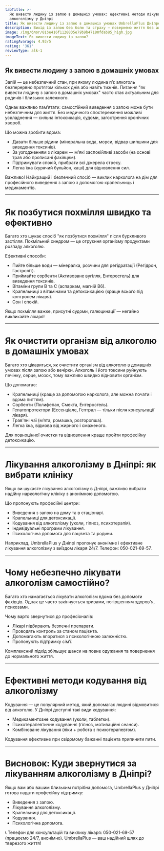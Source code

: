 ```yaml
---
tabTitle: >-
  Як вивести людину із запою в домашніх умовах: ефективні методи лікування
  алкоголізму у Дніпрі
title: Як вивести людину із запою в домашніх умовах UmbrellaPlus Дніпро
description: Вихід із запою без болю та страху — повернемо життя без алкоголю
image: /img/блог/81be416f1128835e79b9b47180fdab85_high.jpg
imageText: Як вивести людину із запою?
ratingAvarage: 4.93/5
rating: '361'
reviewType: alk-1
---
```


## Як вивести людину з запою в домашніх умовах

Запій — це небезпечний стан, при якому людина п’є алкоголь безперервно протягом кількох днів або навіть тижнів. Питання "як вивести людину з запою в домашніх умовах" часто стає актуальним для родичів і близьких залежного.

Однак важливо пам’ятати: самостійний виведення з запою може бути небезпечним для життя. Без медичного спостереження можливі ускладнення — сильна інтоксикація, судоми, загострення хронічних хвороб.

Що можна зробити вдома:

* Давати більше рідини (мінеральна вода, морси, відвар шипшини для виведення токсинів).
* За узгодженням з лікарем — м'які заспокійливі засоби (на основі трав або прописані фахівцем).
* Підтримувати спокій, прибрати всі джерела стресу.
* Легка їжа (курячий бульйон, каші) для відновлення сил.

Важливо! Найкращий і безпечний спосіб — виклик нарколога на дім для професійного виведення з запою з допомогою крапельниць і медикаментів.

***

# Як позбутися похмілля швидко та ефективно

Багато хто шукає спосіб "як позбутися похмілля" після бурхливого застілля. Похмільний синдром — це отруєння організму продуктами розпаду алкоголю.

Ефективні способи:

* Пийте більше води — мінералка, розчини для регідратації (Регідрон, Гастроліт).
* Приймайте сорбенти (Активоване вугілля, Ентеросгель) для виведення токсинів.
* Вітаміни групи B та C (аспаркам, магній B6).
* Крапельниці з вітамінами та детоксикацією (краще всього під контролем лікаря).
* Сон і спокій.

Якщо похмілля важке, присутні судоми, галюцинації — негайно викликайте лікаря!

***

# Як очистити організм від алкоголю в домашніх умовах

Багато хто цікавиться, як очистити організм від алкоголю в домашніх умовах після запою або вечірки. Алкоголь і його токсини руйнують печінку, серце, мозок, тому важливо швидко відновити організм.

Що допомагає:

* Крапельниці (краще за допомогою нарколога, але можна почати і вдома питтям).
* Сорбенти (Полифепан, Смекта, Ентеросгель).
* Гепатопротектори (Ессенціале, Гептрал — тільки після консультації лікаря).
* Трав'яні чаї (м’ята, ромашка, розторопша).
* Легка їжа, відмова від жирного і смаженого.

Для повноцінної очистки та відновлення краще пройти професійну детоксикацію.

***

# Лікування алкоголізму в Дніпрі: як вибрати клініку

Якщо ви шукаєте лікування алкоголізму в Дніпрі, важливо вибрати надійну наркологічну клініку з анонімною допомогою.

Що пропонують професійні центри:

* Виведення з запою на дому та в стаціонарі.
* Крапельниці для детоксикації.
* Кодування від алкоголізму (уколи, гіпноз, психотерапія).
* Індивідуальні програми лікування.
* Психологічна допомога для пацієнта та родини.

Наприклад, UmbrellaPlus у Дніпрі пропонує анонімне і ефективне лікування алкоголізму з виїздом лікаря 24/7. Телефон: 050-021-69-57.

***

# Чому небезпечно лікувати алкоголізм самостійно?

Багато хто намагається лікувати алкоголізм вдома без допомоги фахівців. Однак це часто закінчується зривами, погіршенням здоров'я, психозами.

Чому варто звернутися до професіоналів:

* Лікарі підбирають безпечні препарати.
* Проводять контроль за станом пацієнта.
* Допомагають впоратися з психологічною залежністю.
* Пропонують підтримку сім’ї.

Комплексний підхід збільшує шанси на повне одужання та повернення до нормального життя.

***

# Ефективні методи кодування від алкоголізму

Кодування — це популярний метод, який допомагає людині відмовитися від алкоголю. У Дніпрі доступні такі види кодування:

* Медикаментозне кодування (уколи, таблетки).
* Психотерапевтичне кодування (гіпноз, мотиваційні сеанси).
* Комбіноване лікування (ліки + робота з психотерапевтом).

Кодування ефективне при свідомому бажанні пацієнта припинити пити.

***

# Висновок: Куди звернутися за лікуванням алкоголізму в Дніпрі?

Якщо вам або вашим близьким потрібна допомога, UmbrellaPlus у Дніпрі готова надати професійну підтримку:

* Виведення з запою.
* Лікування алкоголізму.
* Крапельниці для детоксикації.
* Кодування.
* Психологічна допомога.

📞 Телефон для консультацій та виклику лікаря: 050-021-69-57 (працюємо 24/7, анонімно).
 UmbrellaPlus — ваш надійний шлях до тверезого життя!
